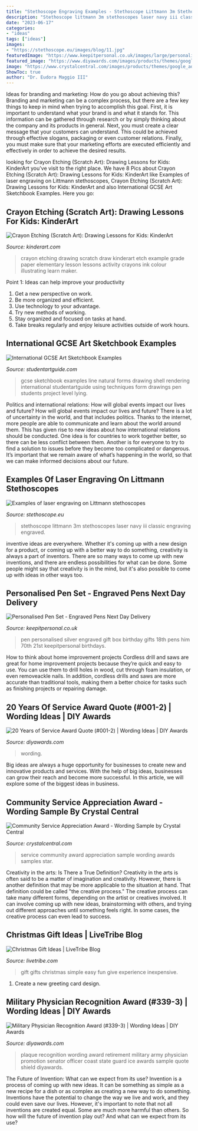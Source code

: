 ```yaml
---
title: "Stethoscope Engraving Examples - Stethoscope Littmann 3m Stethoscopes Laser Navy Iii Classic Engraving Engraved"
description: "Stethoscope littmann 3m stethoscopes laser navy iii classic engraving engraved"
date: "2023-06-17"
categories:
- "ideas"
tags: ["ideas"]
images:
- "https://stethoscope.eu/images/blog/11.jpg"
featuredImage: "https://www.keepitpersonal.co.uk/images/large/personalised-silver-pen_LRG.jpg"
featured_image: "https://www.diyawards.com/images/products/themes/google_ad.white/339-sample-detail-military-shield-plaque-1044.jpg"
image: "https://www.crystalcentral.com/images/products/themes/google_ad.white/68-sample-detail-star-community-service-awards-314.jpg"
ShowToc: true
author: "Dr. Eudora Maggio III"
---
```



Ideas for branding and marketing: How do you go about achieving this?
Branding and marketing can be a complex process, but there are a few key things to keep in mind when trying to accomplish this goal. First, it is important to understand what your brand is and what it stands for. This information can be gathered through research or by simply thinking about the company and its products in general. Next, you must create a clear message that your customers can understand. This could be achieved through effective slogans, packaging or even customer relations. Finally, you must make sure that your marketing efforts are executed efficiently and effectively in order to achieve the desired results.

	

		
looking for Crayon Etching (Scratch Art): Drawing Lessons for Kids: KinderArt you've visit to the right place. We have 8 Pics about Crayon Etching (Scratch Art): Drawing Lessons for Kids: KinderArt like Examples of laser engraving on Littmann stethoscopes, Crayon Etching (Scratch Art): Drawing Lessons for Kids: KinderArt and also International GCSE Art Sketchbook Examples. Here you go:
		
    
## Crayon Etching (Scratch Art): Drawing Lessons For Kids: KinderArt

<img loading=lazy src="http://kinderart.com/wp-content/uploads/crayonetching3.jpg" onerror="this.onerror=null;this.src='https://tse4.mm.bing.net/th?id=OIP.fke90xBdGbnCyZOE_FU4FQHaEi&amp;pid=15.1';" alt="Crayon Etching (Scratch Art): Drawing Lessons for Kids: KinderArt">

_Source: kinderart.com_

>crayon etching drawing scratch draw kinderart etch example grade paper elementary lesson lessons activity crayons ink colour illustrating learn maker. 

	

Point 1: Ideas can help improve your productivity
1. Get a new perspective on work.
2. Be more organized and efficient.
3. Use technology to your advantage.
4. Try new methods of working.
5. Stay organized and focused on tasks at hand.
6. Take breaks regularly and enjoy leisure activities outside of work hours.

    
## International GCSE Art Sketchbook Examples

<img loading=lazy src="https://www.studentartguide.com/wp-content/uploads/2015/02/GCSE-art-ideas-natural-forms.jpg" onerror="this.onerror=null;this.src='https://tse3.mm.bing.net/th?id=OIP.m1TwQNthRYQj-Y6Sv3msIwHaEe&amp;pid=15.1';" alt="International GCSE Art Sketchbook Examples">

_Source: studentartguide.com_

>gcse sketchbook examples line natural forms drawing shell rendering international studentartguide using techniques form drawings pen students project level lying. 

	

Politics and international relations: How will global events impact our lives and future?
How will global events impact our lives and future? There is a lot of uncertainty in the world, and that includes politics. Thanks to the internet, more people are able to communicate and learn about the world around them. This has given rise to new ideas about how international relations should be conducted. 
One idea is for countries to work together better, so there can be less conflict between them. Another is for everyone to try to find a solution to issues before they become too complicated or dangerous. It’s important that we remain aware of what’s happening in the world, so that we can make informed decisions about our future.

    
## Examples Of Laser Engraving On Littmann Stethoscopes

<img loading=lazy src="https://stethoscope.eu/images/blog/11.jpg" onerror="this.onerror=null;this.src='https://tse4.mm.bing.net/th?id=OIP.D0UDqy6tUwbv6iGzi27n7gHaJ3&amp;pid=15.1';" alt="Examples of laser engraving on Littmann stethoscopes">

_Source: stethoscope.eu_

>stethoscope littmann 3m stethoscopes laser navy iii classic engraving engraved. 

	

inventive ideas are everywhere. Whether it's coming up with a new design for a product, or coming up with a better way to do something, creativity is always a part of inventors. There are so many ways to come up with new inventions, and there are endless possibilities for what can be done. Some people might say that creativity is in the mind, but it's also possible to come up with ideas in other ways too.

    
## Personalised Pen Set - Engraved Pens Next Day Delivery

<img loading=lazy src="https://www.keepitpersonal.co.uk/images/large/personalised-silver-pen_LRG.jpg" onerror="this.onerror=null;this.src='https://tse4.mm.bing.net/th?id=OIP.CKM_alYlus1bjECw-ibb1wHaHa&amp;pid=15.1';" alt="Personalised Pen Set - Engraved Pens Next Day Delivery">

_Source: keepitpersonal.co.uk_

>pen personalised silver engraved gift box birthday gifts 18th pens him 70th 21st keepitpersonal birthdays. 

	

How to think about home improvement projects
Cordless drill and saws are great for home improvement projects because they’re quick and easy to use. You can use them to drill holes in wood, cut through foam insulation, or even removeackle nails. In addition, cordless drills and saws are more accurate than traditional tools, making them a better choice for tasks such as finishing projects or repairing damage.

    
## 20 Years Of Service Award Quote (#001-2) | Wording Ideas | DIY Awards

<img loading=lazy src="https://www.diyawards.com/images/products/themes/google_ad.white/1-sample-detail-5-years-of-service-award-plaque-866.jpg" onerror="this.onerror=null;this.src='https://tse3.mm.bing.net/th?id=OIP.t1ryFP2zBCLMugZdcdjeegHaHa&amp;pid=15.1';" alt="20 Years of Service Award Quote (#001-2) | Wording Ideas | DIY Awards">

_Source: diyawards.com_

>wording. 

	

Big ideas are always a huge opportunity for businesses to create new and innovative products and services. With the help of big ideas, businesses can grow their reach and become more successful. In this article, we will explore some of the biggest ideas in business.

    
## Community Service Appreciation Award - Wording Sample By Crystal Central

<img loading=lazy src="https://www.crystalcentral.com/images/products/themes/google_ad.white/68-sample-detail-star-community-service-awards-314.jpg" onerror="this.onerror=null;this.src='https://tse3.mm.bing.net/th?id=OIP.Ey29q0JY93IT9XB7uux0ogHaHa&amp;pid=15.1';" alt="Community Service Appreciation Award - Wording Sample by Crystal Central">

_Source: crystalcentral.com_

>service community award appreciation sample wording awards samples star. 

	

Creativity in the arts: Is There a True Definition?
Creativity in the arts is often said to be a matter of imagination and creativity. However, there is another definition that may be more applicable to the situation at hand. That definition could be called "the creative process." The creative process can take many different forms, depending on the artist or creatives involved. It can involve coming up with new ideas, brainstorming with others, and trying out different approaches until something feels right. In some cases, the creative process can even lead to success.

    
## Christmas Gift Ideas | LiveTribe Blog

<img loading=lazy src="http://www.livetribe.com/blog/wp-content/uploads/2017/12/7673495623b76ae4b6a6d2b38fedadf2-simple-gifts-easy-gifts.jpg" onerror="this.onerror=null;this.src='https://tse1.mm.bing.net/th?id=OIP.HPNAR24-ewZclk-vdSP2AQHaRY&amp;pid=15.1';" alt="Christmas Gift Ideas | LiveTribe Blog">

_Source: livetribe.com_

>gift gifts christmas simple easy fun give experience inexpensive. 

	

1. Create a new greeting card design.

    
## Military Physician Recognition Award (#339-3) | Wording Ideas | DIY Awards

<img loading=lazy src="https://www.diyawards.com/images/products/themes/google_ad.white/339-sample-detail-military-shield-plaque-1044.jpg" onerror="this.onerror=null;this.src='https://tse2.mm.bing.net/th?id=OIP.eDo2CR26ysKaZpTfRpnX-wHaHa&amp;pid=15.1';" alt="Military Physician Recognition Award (#339-3) | Wording Ideas | DIY Awards">

_Source: diyawards.com_

>plaque recognition wording award retirement military army physician promotion senator officer coast state guard ice awards sample quote shield diyawards. 

	

The Future of Invention: What can we expect from its use?
Invention is a process of coming up with new ideas. It can be something as simple as a new recipe for a dish or as complex as creating a new way to do something. Inventions have the potential to change the way we live and work, and they could even save our lives. However, it's important to note that not all inventions are created equal. Some are much more harmful than others. So how will the future of invention play out? And what can we expect from its use?

